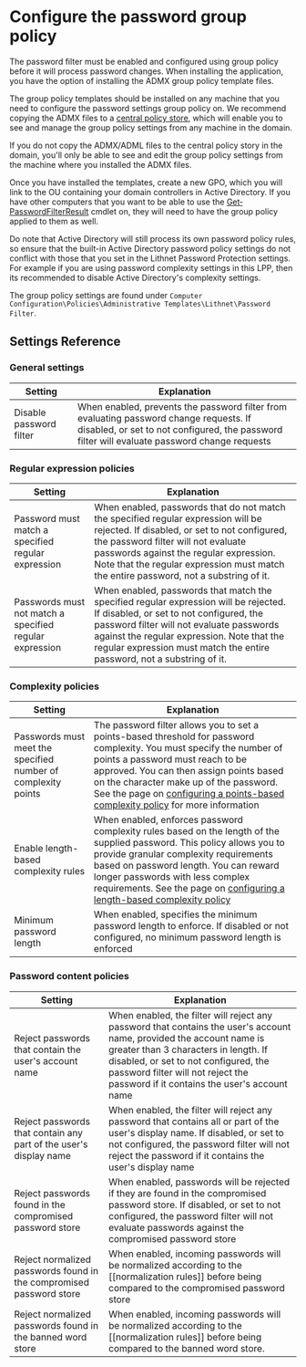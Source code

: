 # Configure the password group policy

The password filter must be enabled and configured using group policy before it will process password changes. When installing the application, you have the option of installing the ADMX group policy template files. 

The group policy templates should be installed on any machine that you need to configure the password settings group policy on. We recommend copying the ADMX files to a [central policy store](https://support.microsoft.com/en-au/help/3087759/how-to-create-and-manage-the-central-store-for-group-policy-administra), which will enable you to see and manage the group policy settings from any machine in the domain.

If you do not copy the ADMX/ADML files to the central policy story in the domain, you'll only be able to see and edit the group policy settings from the machine where you installed the ADMX files.

Once you have installed the templates, create a new GPO, which you will link to the OU containing your domain controllers in Active Directory. If you have other computers that you want to be able to use the [Get‐PasswordFilterResult](../powershell_reference/Get‐PasswordFilterResult.md) cmdlet on, they will need to have the group policy applied to them as well.

Do note that Active Directory will still process its own password policy rules, so ensure that the built-in Active Directory password policy settings do not conflict with those that you set in the Lithnet Password Protection settings. For example if you are using password complexity settings in this LPP, then its recommended to disable Active Directory's complexity settings.

The group policy settings are found under `Computer Configuration\Policies\Administrative Templates\Lithnet\Password Filter`.

## Settings Reference
### General settings
| Setting | Explanation |
| --- | --- |
| Disable password filter | When enabled, prevents the password filter from evaluating password change requests. If disabled, or set to not configured, the password filter will evaluate password change requests |

### Regular expression policies
| Setting | Explanation | 
| --- | --- |
| Password must match a specified regular expression | When enabled, passwords that do not match the specified regular expression will be rejected. If disabled, or set to not configured, the password filter will not evaluate passwords against the regular expression. Note that the regular expression must match the entire password, not a substring of it. |
| Passwords must not match a specified regular expression | When enabled, passwords that match the specified regular expression will be rejected. If disabled, or set to not configured, the password filter will not evaluate passwords against the regular expression. Note that the regular expression must match the entire password, not a substring of it. |

### Complexity policies
| Setting | Explanation |
| --- | --- |
| Passwords must meet the specified number of complexity points | The password filter allows you to set a points-based threshold for password complexity. You must specify the number of points a password must reach to be approved. You can then assign points based on the character make up of the password. See the page on [configuring a points-based complexity policy](/documentation/Configuring-a-points-based-complexity-policy) for more information | 
| Enable length-based complexity rules | When enabled, enforces password complexity rules based on the length of the supplied password. This policy allows you to provide granular complexity requirements based on password length. You can reward longer passwords with less complex requirements. See the page on [configuring a length-based complexity policy](/documentation/Configuring-a-length-based-complexity-policy)
| Minimum password length | When enabled, specifies the minimum password length to enforce. If disabled or not configured, no minimum password length is enforced | 

### Password content policies
| Setting | Explanation |
| --- | --- |
| Reject passwords that contain the user's account name | When enabled, the filter will reject any password that contains the user's account name, provided the account name is greater than 3 characters in length. If disabled, or set to not configured, the password filter will not reject the password if it contains the user's account name |
| Reject passwords that contain any part of the user's display name | When enabled, the filter will reject any password that contains all or part of the user's display name. If disabled, or set to not configured, the password filter will not reject the password if it contains the user's display name |
| Reject passwords found in the compromised password store | When enabled, passwords will be rejected if they are found in the compromised password store. If disabled, or set to not configured, the password filter will not evaluate passwords against the compromised password store |
| Reject normalized passwords found in the compromised password store | When enabled, incoming passwords will be normalized according to the [[normalization rules]] before being compared to the compromised password store | 
| Reject normalized passwords found in the banned word store | When enabled, incoming passwords will be normalized according to the [[normalization rules]] before being compared to the banned word store. |
